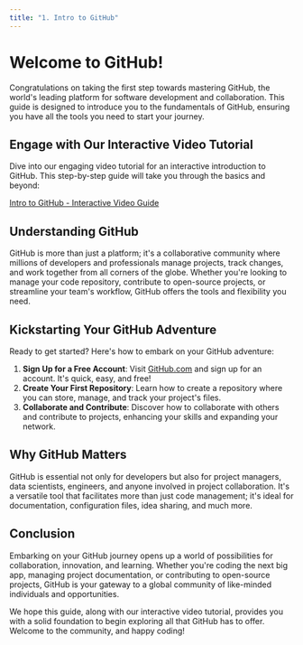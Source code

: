 ```yaml
---
title: "1. Intro to GitHub"
---
```


# Welcome to GitHub!

Congratulations on taking the first step towards mastering GitHub, the world's leading platform for
software development and collaboration. This guide is designed to introduce you to the fundamentals
of GitHub, ensuring you have all the tools you need to start your journey.

## Engage with Our Interactive Video Tutorial

Dive into our engaging video tutorial for an interactive introduction to GitHub. This step-by-step
guide will take you through the basics and beyond:

[Intro to GitHub - Interactive Video Guide](https://www.youtube.com/watch?v=oSVUcAoUH9Y&list=PLfzUEqPzJroL1qY2eQL6xFeB2WdJUTdGE&index=2 "Click to Start Your Journey!")

## Understanding GitHub

GitHub is more than just a platform; it's a collaborative community where millions of developers and
professionals manage projects, track changes, and work together from all corners of the globe.
Whether you're looking to manage your code repository, contribute to open-source projects, or
streamline your team's workflow, GitHub offers the tools and flexibility you need.

## Kickstarting Your GitHub Adventure

Ready to get started? Here's how to embark on your GitHub adventure:

1. **Sign Up for a Free Account**: Visit [GitHub.com](https://github.com) and sign up for an
   account. It's quick, easy, and free!
2. **Create Your First Repository**: Learn how to create a repository where you can store, manage,
   and track your project's files.
3. **Collaborate and Contribute**: Discover how to collaborate with others and contribute to
   projects, enhancing your skills and expanding your network.

## Why GitHub Matters

GitHub is essential not only for developers but also for project managers, data scientists,
engineers, and anyone involved in project collaboration. It's a versatile tool that facilitates more
than just code management; it's ideal for documentation, configuration files, idea sharing, and much
more.

## Conclusion

Embarking on your GitHub journey opens up a world of possibilities for collaboration, innovation,
and learning. Whether you're coding the next big app, managing project documentation, or
contributing to open-source projects, GitHub is your gateway to a global community of like-minded
individuals and opportunities.

We hope this guide, along with our interactive video tutorial, provides you with a solid foundation
to begin exploring all that GitHub has to offer. Welcome to the community, and happy coding!
